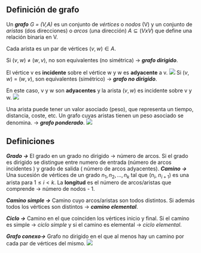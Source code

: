 ## Definición de grafo

Un ***grafo*** *G = (V,A)* es un conjunto de *vértices* o *nodos* (V) y un conjunto de *aristas* (dos direcciones) o *arcos* (*u*na dirección) $A ⊆ (VxV)$ que define una relación binaria en V.

Cada arista es un par de vértices $(v,w) ∈ A$. 

Si $(v,w)$ ≠ $(w,v)$, no son equivalentes (no simétrica) → ***grafo dirigido***.

El vértice v es **incidente**  sobre el vértice w y w es **adyacente** a v.
![](https://joseelv.notion.site/image/https%3A%2F%2Fprod-files-secure.s3.us-west-2.amazonaws.com%2F7a659d26-47c8-4fe7-b59f-2d570ed8bddf%2F058de6d5-2070-468e-b96d-d151a40c534e%2FUntitled.png?table=block&id=99caa044-2b97-4d6d-bb19-cc50da1bda75&spaceId=7a659d26-47c8-4fe7-b59f-2d570ed8bddf&width=2000&userId=&cache=v2)
Si $(v,w)$ = $(w,v)$, son equivalentes (simétrico) → ***grafo no dirigido***.

En este caso, v y w son **adyacentes** y la arista $(v,w)$ es incidente sobre v y w.
![](https://joseelv.notion.site/image/https%3A%2F%2Fprod-files-secure.s3.us-west-2.amazonaws.com%2F7a659d26-47c8-4fe7-b59f-2d570ed8bddf%2F6ecbd23e-ddad-4c0c-a5b7-e3d4127fac70%2FUntitled.png?table=block&id=f26ecad8-adcb-43e0-beff-73c2264ec060&spaceId=7a659d26-47c8-4fe7-b59f-2d570ed8bddf&width=2000&userId=&cache=v2)


Una arista puede tener un valor asociado (peso), que representa un tiempo, distancia, coste, etc. Un grafo cuyas aristas tienen un peso asociado se denomina. → ***grafo ponderado***.
![](https://joseelv.notion.site/image/https%3A%2F%2Fprod-files-secure.s3.us-west-2.amazonaws.com%2F7a659d26-47c8-4fe7-b59f-2d570ed8bddf%2F42a17b33-3dc6-4542-8ac2-40520ba8373f%2FUntitled.png?table=block&id=b9ee7ec8-9644-4dba-b128-f385339ffc3c&spaceId=7a659d26-47c8-4fe7-b59f-2d570ed8bddf&width=1440&userId=&cache=v2)
##  Definiciones

***Grado →***  El grado en un grado no dirigido → número de arcos. Si el grado es dirigido se distingue entre numero de entrada (número de arcos incidentes ) y grado de salida ( número de arcos adyacentes).
***Camino →***  Una sucesión de vértices de un grado $n_1, n_2,...,n_k$ tal que $(n_i,\ n_{i+1})$ es una arista para $1 ≤ i < k$. La **longitud** es el número de arcos/aristas que comprende → número de nodos - 1.

***Camino simple →***  Camino cuyo arcos/aristas son todos distintos. Si además todos los vértices son distintos → ***camino elemental***.

***Ciclo →***  Camino en el que coinciden los vértices inicio y final. Si el camino es simple → *ciclo simple* y si el camino es elemental → *ciclo elemental*. 

***Grafo conexo→***  Grafo no dirigido en el que al menos hay un camino por cada par de vértices del mismo.
![](https://joseelv.notion.site/image/https%3A%2F%2Fprod-files-secure.s3.us-west-2.amazonaws.com%2F7a659d26-47c8-4fe7-b59f-2d570ed8bddf%2F5bc81c49-79ab-4de4-9900-715e871edf3b%2FUntitled.png?table=block&id=d692a8aa-dc88-462e-8ea3-acffb7bd3f3e&spaceId=7a659d26-47c8-4fe7-b59f-2d570ed8bddf&width=2000&userId=&cache=v2)



